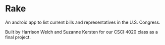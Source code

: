 # Rake
An android app to list current bills and representatives in the U.S. Congress.

Built by Harrison Welch and Suzanne Kersten for our CSCI 4020 class as a final project.
